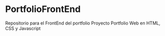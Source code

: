 # PortfolioFrontEnd
Repositorio para el FrontEnd del portfolio
Proyecto Portfolio Web en HTML, CSS y Javascript
